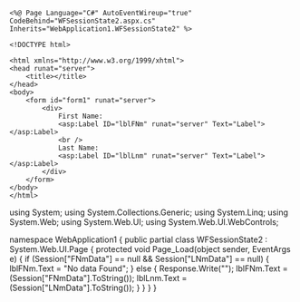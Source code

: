 ```
<%@ Page Language="C#" AutoEventWireup="true" CodeBehind="WFSessionState2.aspx.cs" Inherits="WebApplication1.WFSessionState2" %>

<!DOCTYPE html>

<html xmlns="http://www.w3.org/1999/xhtml">
<head runat="server">
    <title></title>
</head>
<body>
    <form id="form1" runat="server">
        <div>
            First Name:
            <asp:Label ID="lblFNm" runat="server" Text="Label"></asp:Label>
            <br />
            Last Name:
            <asp:Label ID="lblLnm" runat="server" Text="Label"></asp:Label>
        </div>
    </form>
</body>
</html>

```

using System;
using System.Collections.Generic;
using System.Linq;
using System.Web;
using System.Web.UI;
using System.Web.UI.WebControls;

namespace WebApplication1
{
    public partial class WFSessionState2 : System.Web.UI.Page
    {
        protected void Page_Load(object sender, EventArgs e)
        {
            if (Session["FNmData"] == null && Session["LNmData"] == null)
            {
                lblFNm.Text = "No data Found";
            }
            else
            {
                Response.Write("<script>window.alert('Data found ')</script>");
                lblFNm.Text = (Session["FNmData"].ToString());
                lblLnm.Text = (Session["LNmData"].ToString());
            }
        }
    }
}

